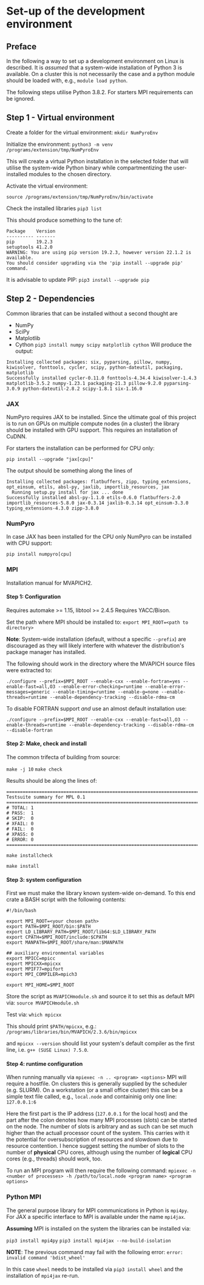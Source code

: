 # Set-up of the development environment

## Preface

In the following a way to set up a development environment on Linux is described.
It is _assumed_ that a system-wide installation of Python 3 is available. On a cluster
this is not necessarily the case and a python module should be loaded with, e.g., `module load python`.

The following steps utilise Python 3.8.2.
For starters MPI requirements can be ignored.

## Step 1 - Virtual environment
Create a folder for the virtual environment:
`mkdir NumPyroEnv`

Initialize the environment:
`python3 -m venv /programs/extension/tmp/NumPyroEnv`

This will create a virtual Python installation in the selected folder that will utilise
the system-wide Python binary while compartmentizing the user-installed modules to the
chosen directory.

Activate the virtual environment:

`source /programs/extension/tmp/NumPyroEnv/bin/activate`

Check the installed libraries
`pip3 list`

This should produce something to the tune of:
```
Package    Version
---------- -------
pip        19.2.3 
setuptools 41.2.0 
WARNING: You are using pip version 19.2.3, however version 22.1.2 is available.
You should consider upgrading via the 'pip install --upgrade pip' command.
```

It is advisable to update PIP:
`pip3 install --upgrade pip`

## Step 2 - Dependencies

Common libraries that can be installed without a second thought are
  - NumPy
  - SciPy
  - Matplotlib
  - Cython
`pip3 install numpy scipy matplotlib cython`
Will produce the output:
```
Installing collected packages: six, pyparsing, pillow, numpy, kiwisolver, fonttools, cycler, scipy, python-dateutil, packaging, matplotlib
Successfully installed cycler-0.11.0 fonttools-4.34.4 kiwisolver-1.4.3 matplotlib-3.5.2 numpy-1.23.1 packaging-21.3 pillow-9.2.0 pyparsing-3.0.9 python-dateutil-2.8.2 scipy-1.8.1 six-1.16.0
```


### JAX

NumPyro requires JAX to be installed. Since the ultimate goal of this project is to run on GPUs on multiple compute nodes (in a cluster)
the library should be installed with GPU support. This requires an installation of CuDNN.

For starters the installation can be performed for CPU only:

`pip install --upgrade "jax[cpu]"`

The output should be something along the lines of
```
Installing collected packages: flatbuffers, zipp, typing_extensions, opt_einsum, etils, absl-py, jaxlib, importlib_resources, jax
  Running setup.py install for jax ... done
Successfully installed absl-py-1.1.0 etils-0.6.0 flatbuffers-2.0 importlib_resources-5.8.0 jax-0.3.14 jaxlib-0.3.14 opt_einsum-3.3.0 typing_extensions-4.3.0 zipp-3.8.0
```

### NumPyro

In case JAX has been installed for the CPU only NumPyro can be installed with CPU support:

`pip install numpyro[cpu]`

### MPI

Installation manual for MVAPICH2. 

#### Step 1: Configuration
Requires automake >= 1.15, libtool >= 2.4.5
Requires YACC/Bison.

Set the path where MPI should be installed to:
`export MPI_ROOT=<path to directory>`

**Note**: System-wide installation (default, without a specific `--prefix`) are discouraged as they will likely interfere with whatever
the distribution's package manager has installed.

The following should work in the directory where the MVAPICH source files were extracted to:

```
./configure --prefix=$MPI_ROOT --enable-cxx --enable-fortran=yes --enable-fast=all,O3 --enable-error-checking=runtime --enable-error-messages=generic --enable-timing=runtime --enable-g=none --enable-threads=runtime --enable-dependency-tracking --disable-rdma-cm
```

To disable FORTRAN support _and_ use an almost default installation use:
```
./configure --prefix=$MPI_ROOT --enable-cxx --enable-fast=all,O3 --enable-threads=runtime --enable-dependency-tracking --disable-rdma-cm --disable-fortran
```

#### Step 2: Make, check and install

The common trifecta of building from source:

`make -j 10`
`make check`

Results should be along the lines of:
```
============================================================================
Testsuite summary for MPL 0.1
============================================================================
# TOTAL: 1
# PASS:  1
# SKIP:  0
# XFAIL: 0
# FAIL:  0
# XPASS: 0
# ERROR: 0
============================================================================
```

`make installcheck`

`make install`

#### Step 3: system configuration

First we must make the library known system-wide on-demand. To this end crate
a BASH script with the following contents:

```
#!/bin/bash

export MPI_ROOT=<your chosen path>
export PATH=$MPI_ROOT/bin:$PATH
export LD_LIBRARY_PATH=$MPI_ROOT/lib64:$LD_LIBRARY_PATH
export CPATH=$MPI_ROOT/include:$CPATH
export MANPATH=$MPI_ROOT/share/man:$MANPATH

## auxiliary environmental variables
export MPICC=mpicc
export MPICXX=mpicxx
export MPIF77=mpifort
export MPI_COMPILER=mpich3

export MPI_HOME=$MPI_ROOT
```

Store the script as `MVAPICHmodule.sh` and source it to set this 
as default MPI via:
`source MVAPICHmodule.sh`

Test via:
`which mpicxx`

This should print `$PATH/mpicxx`, e.g.:
`/programs/libraries/bin/MVAPICH/2.3.6/bin/mpicxx`

and `mpicxx --version` should list your system's default compiler as the first line,
i.e. `g++ (SUSE Linux) 7.5.0`.

#### Step 4: runtime configuration

When running manually via `mpiexec -n .. <program> <options>` MPI will require a hostfile.
On clusters this is generally supplied by the scheduler (e.g. SLURM).
On a workstation (or a small office cluster) this can be a simple text file called, e.g., `local.node`
and containinig only one line: `127.0.0.1:6`

Here the first part is the IP address  (`127.0.0.1` for the local host) and the part after
the colon denotes how many MPI processes (slots) can be started on the node. The number of slots is arbitrary and
as such can be set much higher than the actuall processor count of the system. This carries with it
the potential for oversubscription of resources and slowdown due to resource contention.
I hence suggest setting the number of slots to the number of **physical** CPU cores, although
using the number of **logical** CPU cores (e.g., threads) should work, too.

To run an MPI program will then require the following command:
`mpiexec -n <number of processes> -h /path/to/local.node <program name> <program options>`

### Python MPI

The general purpose library for MPI communications in Python is `mpi4py`.
For JAX a specific interface to MPI is available under the name `mpi4jax`.

**Assuming** MPI is installed on the system the libraries can be installed via:

`pip3 install mpi4py`
`pip3 install mpi4jax --no-build-isolation`

**NOTE**: The previous command may fail with the following error:
`error: invalid command 'bdist_wheel'`

In this case `wheel` needs to be installed via
`pip3 install wheel`
and the installation of `mpi4jax` re-run.
